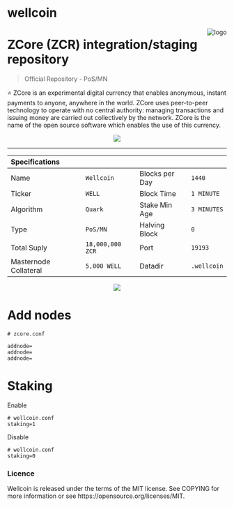 # wellcoin
<a href="https://aimeos.org/">
    <img src="https://wellcoin.tk/img/logo.png" alt="logo" title="Wellcoin" align="right" />
</a>

ZCore (ZCR) integration/staging repository
======================
> Official Repository - PoS/MN

:star: ZCore is an experimental digital currency that enables anonymous, instant payments to anyone, anywhere in the world. ZCore uses peer-to-peer technology to operate with no central authority: managing transactions and issuing money are carried out collectively by the network. ZCore is the name of the open source software which enables the use of this currency.

<p align="center"><a href="https://github.com/wellcoin/wellcoin"><img src="https://wellcoin.tk/img/wallet.png" /></a></p>
<hr>

|Specifications		   		| 					  |						|					  |
|:-------------------- 		| :------------------ | :------------------ | :------------------ |
|Name  		                | `Wellcoin`             |Blocks per Day   	| `1440`              |
|Ticker 				    | `WELL`               |Block Time  			| `1 MINUTE`          |
|Algorithm					| `Quark`             |Stake Min Age		| `3 MINUTES`           |
|Type 						| `PoS/MN`            |Halving Block  		| `0`            |
|Total Suply 			    | `18,000,000 ZCR`    |Port 			    | `19193`    		  |
|Masternode Collateral      | `5,000 WELL`         |Datadir			    | `.wellcoin`			  |

<p align="center"><img src="https://wellcoin.tk/img/blocks.png" /></a></p>

Add nodes
======================
```
# zcore.conf

addnode=
addnode=
addnode=
```

Staking
======================
Enable
```
# wellcoin.conf
staking=1
```

Disable
```
# wellcoin.conf
staking=0
```

<h3>Licence</h3>
Wellcoin is released under the terms of the MIT license. See COPYING for more information or see https://opensource.org/licenses/MIT.


